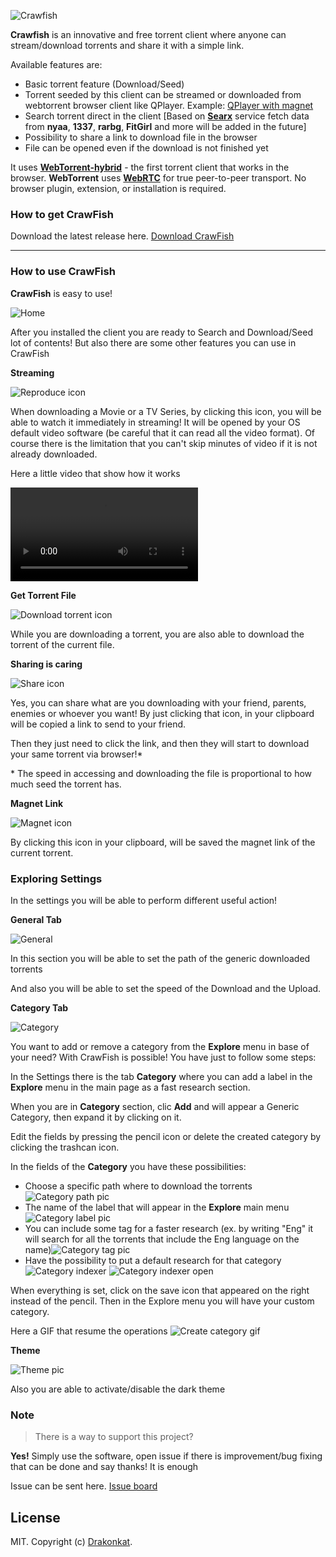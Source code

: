 ![Crawfish](asset/logo-nobackground.png)

**Crawfish** is an innovative and free torrent client where anyone can stream/download torrents and share it with a
simple link.

Available features are:

- Basic torrent feature (Download/Seed)
- Torrent seeded by this client can be streamed or downloaded from webtorrent browser client like QPlayer.
  Example: [QPlayer with magnet](https://tndsite.gitlab.io/quix-player/?magnet=magnet:?xt=urn:btih:08ada5a7a6183aae1e09d831df6748d566095a10&dn=Sintel&tr=udp%3A%2F%2Fexplodie.org%3A6969&tr=udp%3A%2F%2Ftracker.coppersurfer.tk%3A6969&tr=udp%3A%2F%2Ftracker.empire-js.us%3A1337&tr=udp%3A%2F%2Ftracker.leechers-paradise.org%3A6969&tr=udp%3A%2F%2Ftracker.opentrackr.org%3A1337&tr=wss%3A%2F%2Ftracker.btorrent.xyz&tr=wss%3A%2F%2Ftracker.fastcast.nz&tr=wss%3A%2F%2Ftracker.openwebtorrent.com&ws=https%3A%2F%2Fwebtorrent.io%2Ftorrents%2F&xs=https%3A%2F%2Fwebtorrent.io%2Ftorrents%2Fsintel.torrent)
- Search torrent direct in the client [Based on **[Searx](https://searx.me/)** service fetch data from **nyaa**,
  **1337**, **rarbg**, **FitGirl** and more will be added in the future]
- Possibility to share a link to download file in the browser
- File can be opened even if the download is not finished yet

It uses **[WebTorrent-hybrid](https://github.com/webtorrent/webtorrent-hybrid)** - the first torrent client that works
in the browser. **WebTorrent** uses **[WebRTC](https://webrtc.org/)** for true peer-to-peer transport. No browser
plugin, extension, or installation is required.

### How to get CrawFish

Download the latest release here. [Download CrawFish](https://github.com/drakonkat/webtorrent-express-api/releases)

---

### How to use CrawFish

**CrawFish** is easy to use!

![Home](asset/Home.png)

After you installed the client you are ready to Search and Download/Seed lot of contents! But also there are some other
features you can use in CrawFish

**Streaming**

![Reproduce icon](asset/Reproduce.png)

When downloading a Movie or a TV Series, by clicking this icon, you will be able to watch it immediately in streaming!
It will be opened by your OS default video software (be careful that it can read all the video format).
Of course there is the limitation that you can't skip minutes of video if it is not already downloaded.

Here a little video that show how it works

![Streaming video](asset/ReproduceStreaming.mp4)

**Get Torrent File**

![Download torrent icon](asset/DownloadTorrentFile.png)

While you are downloading a torrent, you are also able to download the torrent of the current file.

**Sharing is caring**

![Share icon](asset/Share.png)

Yes, you can share what are you downloading with your friend, parents, enemies or whoever you want! By just clicking
that icon, in your clipboard will be copied
a link to send to your friend.

Then they just need to click the link, and then they will start to download your same torrent via browser!*

\* The speed in accessing and downloading the file is proportional to how much seed the torrent has.

**Magnet Link**

![Magnet icon](asset/Magnet.png)

By clicking this icon in your clipboard, will be saved the magnet link of the current torrent.

### Exploring Settings

In the settings you will be able to perform different useful action!

**General Tab**

![General](asset/General.png)

In this section you will be able to set the path of the generic downloaded torrents

And also you will be able to set the speed of the Download and the Upload.

**Category Tab**

![Category](asset/Category.png)

You want to add or remove a category from the **Explore** menu in base of your need? With CrawFish is possible! You have
just to follow some steps:

In the Settings there is the tab **Category** where you can add a label in the **Explore** menu in the main page as a
fast research section.

When you are in **Category** section, clic **Add** and will appear a Generic Category, then expand it by clicking on it.

Edit the fields by pressing the pencil icon or delete the created category by clicking the trashcan icon.

In the fields of the **Category** you have these possibilities:

- Choose a specific path where to download the torrents![Category path pic](asset/CategoryPath.png)
- The name of the label that will appear in the **Explore** main menu![Category label pic](asset/CategoryLabel.png)
- You can include some tag for a faster research (ex. by writing "Eng" it will search for all the torrents that include
  the Eng language on the name)![Category tag pic](asset/CategoryTag.png)
- Have the possibility to put a default research for that
  category![Category indexer](asset/CategoryIndexer.png) ![Category indexer open](asset/CategoryIndexerOpen.png)

When everything is set, click on the save icon that appeared on the right instead of the pencil. Then in the Explore
menu you will have your custom category.

Here a GIF that resume the operations ![Create category gif](asset/CreateCategory.gif)

**Theme**

![Theme pic](asset/Theme.png)

Also you are able to activate/disable the dark theme

### Note

> There is a way to support this project?

**Yes!** Simply use the software, open issue if there is improvement/bug fixing that can be done and say thanks! It is
enough

Issue can be sent here. [Issue board](https://github.com/drakonkat/webtorrent-express-api/issues)

## License

MIT. Copyright (c) [Drakonkat](https://gitlab.com/tndsite/quix-player/-/blob/master/LICENSE).
